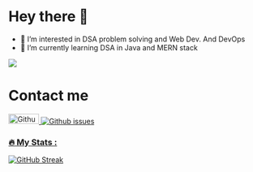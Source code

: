# Hey there :wave:
- 👀 I’m interested in DSA problem solving and Web Dev. And DevOps
- 🌱 I’m currently learning DSA in Java and MERN stack

![](https://komarev.com/ghpvc/?username=giteshsarvaiya)
<!---
giteshsarvaiya/giteshsarvaiya is a ✨ special ✨ repository because its `README.md` (this file) appears on your GitHub profile.
You can click the Preview link to take a look at your changes.
--->
# Contact me
 <a href="gitesh.sarvaiya28@gmail.com"><img alt="Github issues" width=60 height=20 src="https://img.shields.io/badge/Gmail-D14836?style=for-the-badge&logo=gmail&logoColor=white"> <a href="https://twitter.com/SarvaiyaGitesh?t=VOOeQcm36KZF_0ainAKTxg&s=09"><img alt="Github issues" src="https://img.shields.io/twitter/url?style=social&url=https%3A%2F%2Ftwitter.com%2FSarvaiyaGitesh%3Ft%3DVOOeQcm36KZF_0ainAKTxg%26s%3D09">
 
 
### :fire: My Stats :
[![GitHub Streak](http://github-readme-streak-stats.herokuapp.com?user=giteshsarvaiya&theme=dark)](https://git.io/streak-stats)
